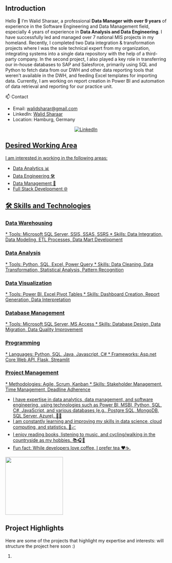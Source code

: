 <h2>  Introduction </h2>
<p>
Hello 👋 I’m Walid Sharaar, a professional <b>Data Manager with over 9 years</b> of experience in the Software Engineering and Data Management field, especially 4 years of experience in <b>Data Analysis and Data Engineering</b>. I have successfully led and managed over 7 national MIS projects in my homeland. Recently, I completed two Data integration & transformation projects where I was the sole technical expert from my organization, integrating systems into a single data repository with the help of a third-party company. In the second project, I also played a key role in transferring our in-house databases to SAP and Salesforce, primarily using SQL and Python to fetch data from our DWH and other data reporting tools that weren't available in the DWH, and feeding Excel templates for importing data. Currently, I am working on report creation in Power BI and automation of data retrieval and reporting for our practice unit.
</p>

</h2>📫 Contact</h2>

* Email: walidsharar@gmail.com
* LinkedIn: [Walid Sharaar](https://www.linkedin.com/in/walidsharaar)  
* Location: Hamburg, Germany
  
<!--<h4 align="center"> a Software Engineer who is a Data Science enthusiast based in Hamburg, Germany. </h4> <br> -->
<p align = "center">
<a href="https://www.linkedin.com/in/walidsharaar" target="_blank"><img src="https://img.shields.io/badge/LinkedIn-%230077B5.svg?&style=flat square&logo=linkedin&logoColor=white" alt="LinkedIn">
</p>
<h2>Desired Working Area</h2> 
<p>
I am interested in working in the following areas:</br>

* Data Analytics 📊 </br>
* Data Engineering 🛠️ </br>
* Data Management 📂 </br>
* Full Stack Development 🌐 </br>

</p>

<h2>🛠️ Skills and Technologies</h2> 

<h3>Data Warehousing</h3>
* Tools: Microsoft SQL Server, SSIS, SSAS, SSRS
* Skills: Data Integration, Data Modeling, ETL Processes, Data Mart Development
<h3>Data Analysis</h3>
* Tools: Python, SQL, Excel, Power Query
* Skills: Data Cleaning, Data Transformation, Statistical Analysis, Pattern Recognition
<h3>Data Visualization </h3>
* Tools: Power BI, Excel Pivot Tables
* Skills: Dashboard Creation, Report Generation, Data Interpretation
<h3>Database Management</h3>
* Tools: Microsoft SQL Server, MS Access
* Skills: Database Design, Data Migration, Data Quality Improvement
<h3>Programming</h3>
* Languages: Python, SQL, Java, Javascript, C#
* Frameworks: Asp.net Core Web API, Flask, Streamlit
<h3>Project Management</h3>
* Methodologies: Agile, Scrum, Kanban
* Skills: Stakeholder Management, Time Management, Deadline Adherence

<p>

* I have expertise in data analytics, data management, and software engineering, using technologies such as Power BI, MSBI, Python, SQL, C#, JavaScript, and various databases (e.g., Postgre SQL, MongoDB, SQL Server, Azure). 💼🔧</br>
* I am constantly learning and improving my skills in data science, cloud computing, and statistics. 🌱📈 </br>
* I enjoy reading books, listening to music, and cycling/walking in the countryside as my hobbies. 📚🎧🚴‍ </br>
* Fun fact: While developers love coffee, I prefer tea ❤️☕️. </br>
</p>












 <p >
<a  href="https://github.com/walidsharaar">
  <img height="180em" src="https://github-readme-stats.vercel.app/api/top-langs/?username=walidsharaar&theme=buefy&layout=compact" />
</a>
</p>
 <h2>Project Highlights</h2>
 <p>Here are some of the projects that highlight my expertise and interests: will structure the project here soon :)
<ol>
  <li></li>
</ol>
</p>
  
  
<!--
<img alt="GIF" src="https://github.com/walidsharaar/walidsharaar/blob/main/code.gif?raw=true" width="600" height="320" align="center" />

### 🛠 &nbsp;Tech Stack
-  💻 &nbsp; Python | Javascript 
-  📊 &nbsp; Power BI | Tableau 
-  🌐 &nbsp; HTML | CSS | Bootstrap | Material UI | Node.js | ReactJS
-  🛢  &nbsp; SQL | MS SQL |PostgreSQL 
-  🔧 &nbsp; Visual Studio | Git | Github | Postman API | Markdown 
-->


